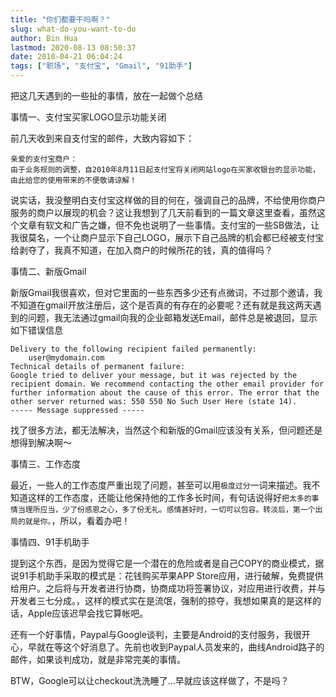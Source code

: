 ```yaml
---
title: "你们都要干吗啊？"
slug: what-do-you-want-to-do
author: Bin Hua
lastmod: 2020-08-13 08:50:37
date: 2010-04-21 06:04:24
tags: ["职场", "支付宝", "Gmail", "91助手"]
---
```


把这几天遇到的一些扯的事情，放在一起做个总结

事情一、支付宝买家LOGO显示功能关闭

前几天收到来自支付宝的邮件，大致内容如下：

```
亲爱的支付宝商户：
由于业务规则的调整，自2010年8月11日起支付宝将关闭网站logo在买家收银台的显示功能，由此给您的使用带来的不便敬请谅解！
```

说实话，我没整明白支付宝这样做的目的何在，强调自己的品牌，不给使用你商户服务的商户以展现的机会？这让我想到了几天前看到的一篇文章这里查看，虽然这个文章有软文和广告之嫌，但不免也说明了一些事情。支付宝的一些SB做法，让我很莫名，一个让商户显示下自己LOGO，展示下自己品牌的机会都已经被支付宝给剥夺了，我真不知道，在加入商户的时候所花的钱，真的值得吗？

事情二、新版Gmail

新版Gmail我很喜欢，但对它里面的一些东西多少还有点微词，不过那个邀请，我不知道在gmail开放注册后，这个是否真的有存在的必要呢？还有就是我这两天遇到的问题，我无法通过gmail向我的企业邮箱发送Email，邮件总是被退回，显示如下错误信息

```
Delivery to the following recipient failed permanently:
    user@mydomain.com
Technical details of permanent failure:
Google tried to deliver your message, but it was rejected by the recipient domain. We recommend contacting the other email provider for further information about the cause of this error. The error that the other server returned was: 550 550 No Such User Here (state 14).
----- Message suppressed -----
```

找了很多方法，都无法解决，当然这个和新版的Gmail应该没有关系，但问题还是想得到解决啊～

事情三、工作态度

最近，一些人的工作态度严重出现了问题，甚至可以用`极度过分`一词来描述。我不知道这样的工作态度，还能让他保持他的工作多长时间，有句话说得好`把太多的事情当理所应当，少了份感恩之心，多了份无礼。感情甚好时，一切可以包容。转淡后，第一个出局的就是你。`，所以，看着办吧！

事情四、91手机助手

提到这个东西，是因为觉得它是一个潜在的危险或者是自己COPY的商业模式，据说91手机助手采取的模式是：花钱购买苹果APP Store应用，进行破解，免费提供给用户。之后将与开发者进行协商，协商成功将签署协议，对应用进行收费，并与开发者三七分成。，这样的模式实在是流氓，强制的掠夺，我想如果真的是这样的话，Apple应该迟早会找它算帐吧。

还有一个好事情，Paypal与Google谈判，主要是Android的支付服务，我很开心，早就在等这个好消息了。先前也收到Paypal人员发来的，曲线Android路子的邮件，如果谈判成功，就是非常完美的事情。

BTW，Google可以让checkout洗洗睡了...早就应该这样做了，不是吗？